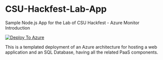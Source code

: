 # CSU-Hackfest-Lab-App
Sample Node.js App for the Lab of CSU Hackfest - Azure Monitor Introduction

[![Deploy To Azure](https://aka.ms/deploytoazurebutton)](https://portal.azure.com/#create/Microsoft.Template/uri/https%3A%2F%2Fraw.githubusercontent.com%2Fmkelepe%2FCSU-Hackfest-Lab-App%2Fmain%2FIaC%2FInfrastructure-Template.json)


This is a templated deployment of an Azure architecture for hosting a web application and an SQL Database, having all the related PaaS components.

